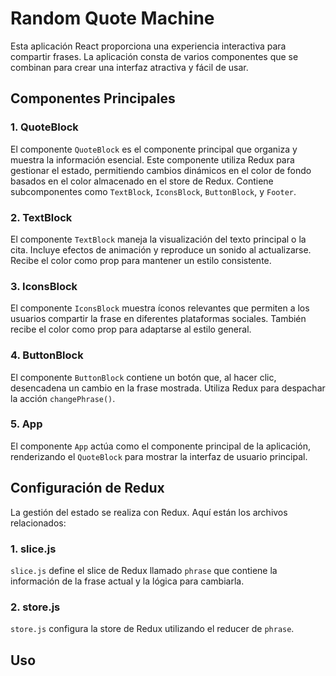 # Random Quote Machine

Esta aplicación React proporciona una experiencia interactiva para compartir frases. La aplicación consta de varios componentes que se combinan para crear una interfaz atractiva y fácil de usar.

## Componentes Principales

### 1. QuoteBlock

El componente `QuoteBlock` es el componente principal que organiza y muestra la información esencial. Este componente utiliza Redux para gestionar el estado, permitiendo cambios dinámicos en el color de fondo basados en el color almacenado en el store de Redux. Contiene subcomponentes como `TextBlock`, `IconsBlock`, `ButtonBlock`, y `Footer`.

### 2. TextBlock

El componente `TextBlock` maneja la visualización del texto principal o la cita. Incluye efectos de animación y reproduce un sonido al actualizarse. Recibe el color como prop para mantener un estilo consistente.

### 3. IconsBlock

El componente `IconsBlock` muestra íconos relevantes que permiten a los usuarios compartir la frase en diferentes plataformas sociales. También recibe el color como prop para adaptarse al estilo general.

### 4. ButtonBlock

El componente `ButtonBlock` contiene un botón que, al hacer clic, desencadena un cambio en la frase mostrada. Utiliza Redux para despachar la acción `changePhrase()`.

### 5. App

El componente `App` actúa como el componente principal de la aplicación, renderizando el `QuoteBlock` para mostrar la interfaz de usuario principal.

## Configuración de Redux

La gestión del estado se realiza con Redux. Aquí están los archivos relacionados:

### 1. slice.js

`slice.js` define el slice de Redux llamado `phrase` que contiene la información de la frase actual y la lógica para cambiarla.

### 2. store.js

`store.js` configura la store de Redux utilizando el reducer de `phrase`.

## Uso